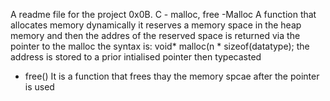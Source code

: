 A readme file for the project 0x0B. C - malloc, free
-Malloc A function that allocates memory dynamically 
it reserves a memory space in the heap memory and then the addres of the
reserved space is returned via the pointer to the malloc
the syntax is:
void* malloc(n * sizeof(datatype);
the address is stored to a prior intialised pointer then typecasted

- free()
It is a function that frees thay the memory spcae after the pointer is used 
